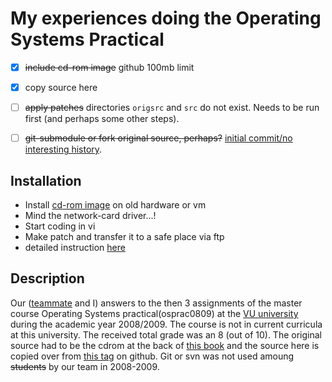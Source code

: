 # My experiences doing the Operating Systems Practical
- [x] ~~include cd-rom image~~ github 100mb limit
- [x] copy source here
- [ ] ~~apply patches~~  directories `origsrc` and `src` do not exist. Needs to be run first (and perhaps some other steps).
- [ ] ~~git-submodule or fork original source, perhaps?~~ [initial commit/no interesting history](git@github.com:Stichting-MINIX-Research-Foundation/minix.git).


## Installation
* Install [cd-rom image](http://download.minix3.org/iso/minix-3.1.0-book.iso.bz2) on old hardware or vm
* Mind the network-card driver...!
* Start coding in vi
* Make patch and transfer it to a safe place via ftp
* detailed instruction [here](www.minix3.org/doc/A-312.pdf)

## Description
Our ([teammate](https://github.com/richadr) and I) answers to the then 3 assignments of the master course Operating Systems practical(osprac0809) at the [VU university](https://en.wikipedia.org/wiki/Vrije_Universiteit_Amsterdam) during the academic year 2008/2009. The course is not in current curricula at this university. The received total grade was an 8 (out of 10). The original source had to be the cdrom at the back of [this book](http://www.minix3.org/doc/) and the source here is copied over from [this tag](https://github.com/Stichting-MINIX-Research-Foundation/minix/releases/tag/v3.1.0) on github. Git or svn was not used amoung ~~students~~ by our team in 2008-2009.
